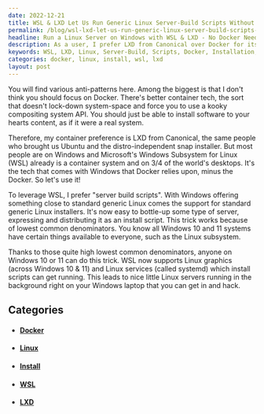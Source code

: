 ```yaml
---
date: 2022-12-21
title: WSL & LXD Let Us Run Generic Linux Server-Build Scripts Without Docker
permalink: /blog/wsl-lxd-let-us-run-generic-linux-server-build-scripts-without-docker/
headline: Run a Linux Server on Windows with WSL & LXD - No Docker Needed!
description: As a user, I prefer LXD from Canonical over Docker for its ease of installation without a complex API. Additionally, Windows Subsystem for Linux (WSL) provides a container system that can be used to create 'server build scripts' to install a Linux server on Windows 10 or 11. With this, I can have a Linux server running in the background on my laptop. Read more to learn how to set up your own Linux server on Windows.
keywords: WSL, LXD, Linux, Server-Build, Scripts, Docker, Installation, Complex API, Windows, Container System, Server, Laptop, Software, Compositing System, Leverage, Scripts, Install
categories: docker, linux, install, wsl, lxd
layout: post
---
```


You will find various anti-patterns here. Among the biggest is that I don't
think you should focus on Docker. There's better container tech, the sort that
doesn't lock-down system-space and force you to use a kooky compositing system
API. You should just be able to install software to your hearts content, as if
it were a real system.

Therefore, my container preference is LXD from Canonical, the same people who
brought us Ubuntu and the distro-independent snap installer. But most people
are on Windows and Microsoft's Windows Subsystem for Linux (WSL) already is a
container system and on 3/4 of the world's desktops. It's the tech that comes
with Windows that Docker relies upon, minus the Docker. So let's use it!

To leverage WSL, I prefer "server build scripts". With Windows offering
something close to standard generic Linux comes the support for standard
generic Linux installers. It's now easy to bottle-up some type of server,
expressing and distributing it as an install script. This trick works because
of lowest common denominators. You know all Windows 10 and 11 systems have
certain things available to everyone, such as the Linux subsystem.

Thanks to those quite high lowest common denominators, anyone on Windows 10 or
11 can do this trick. WSL now supports Linux graphics (across Windows 10 & 11)
and Linux services (called systemd) which install scripts can get running. This
leads to nice little Linux servers running in the background right on your
Windows laptop that you can get in and hack.


## Categories

<ul>
<li><h4><a href='/docker/'>Docker</a></h4></li>
<li><h4><a href='/linux/'>Linux</a></h4></li>
<li><h4><a href='/install/'>Install</a></h4></li>
<li><h4><a href='/wsl/'>WSL</a></h4></li>
<li><h4><a href='/lxd/'>LXD</a></h4></li></ul>